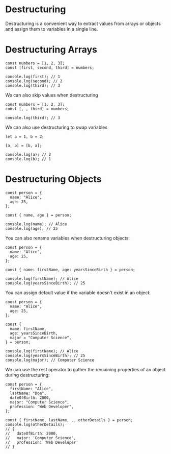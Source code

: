 # Destructuring
Destructuring is a convenient way to extract values from arrays or objects and assign them to variables in a single line.

# Destructuring Arrays

```
const numbers = [1, 2, 3];
const [first, second, third] = numbers;

console.log(first); // 1
console.log(second); // 2
console.log(third); // 3
```

We can also skip values when destructuring

```
const numbers = [1, 2, 3];
const [, , third] = numbers;

console.log(third); // 3
```

We can also use destructuring to swap variables

```
let a = 1, b = 2;

[a, b] = [b, a];

console.log(a); // 2
console.log(b); // 1
```
# Destructuring Objects

```
const person = {
  name: "Alice",
  age: 25,
};

const { name, age } = person;

console.log(name); // Alice
console.log(age); // 25
```

You can also rename variables when destructuring objects:

```
const person = {
  name: "Alice",
  age: 25,
};

const { name: firstName, age: yearsSinceBirth } = person;

console.log(firstName); // Alice
console.log(yearsSinceBirth); // 25
```

You can assign default value if the variable doesn't exist in an object:

```
const person = {
  name: "Alice",
  age: 25,
};

const {
  name: firstName,
  age: yearsSinceBirth,
  major = "Computer Science",
} = person;

console.log(firstName); // Alice
console.log(yearsSinceBirth); // 25
console.log(major); // Computer Science
```

We can use the rest operator to gather the remaining properties of an object during destructuring:

```
const person = {
  firstName: "Alice",
  lastName: "Doe",
  dateOfBirth: 2000,
  major: "Computer Science",
  profession: "Web Developer",
};

const { firstName, lastName, ...otherDetails } = person;
console.log(otherDetails);
// {
//   dateOfBirth: 2000,
//   major: 'Computer Science',
//   profession: 'Web Developer'
// }
```

